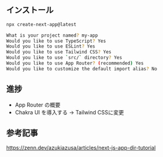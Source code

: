 ## インストール

```bash
npx create-next-app@latest

What is your project named? my-app
Would you like to use TypeScript? Yes
Would you like to use ESLint? Yes
Would you like to use Tailwind CSS? Yes
Would you like to use `src/` directory? Yes
Would you like to use App Router? (recommended) Yes
Would you like to customize the default import alias? No
```

## 進捗
- App Router の概要
- Chakra UI を導入する → Tailwind CSSに変更

## 参考記事
https://zenn.dev/azukiazusa/articles/next-js-app-dir-tutorial